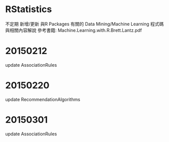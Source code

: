 # RStatistics
不定期 新增/更新 與R Packages 有關的 Data Mining/Machine Learning 程式碼與相關內容解說
參考書籍: Machine.Learning.with.R.Brett.Lantz.pdf

# 20150212
update AssociationRules

# 20150220
update RecommendationAlgorithms

# 20150301
update AssociationRules
